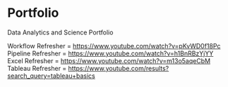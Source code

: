 # Portfolio
Data Analytics and Science Portfolio

Workflow Refresher = https://www.youtube.com/watch?v=pKvWD0f18Pc
Pipeline Refresher = https://www.youtube.com/watch?v=h1BnRBzYjYY
Excel Refresher = https://www.youtube.com/watch?v=m13o5aqeCbM
Tableau Refresher = https://www.youtube.com/results?search_query=tableau+basics
